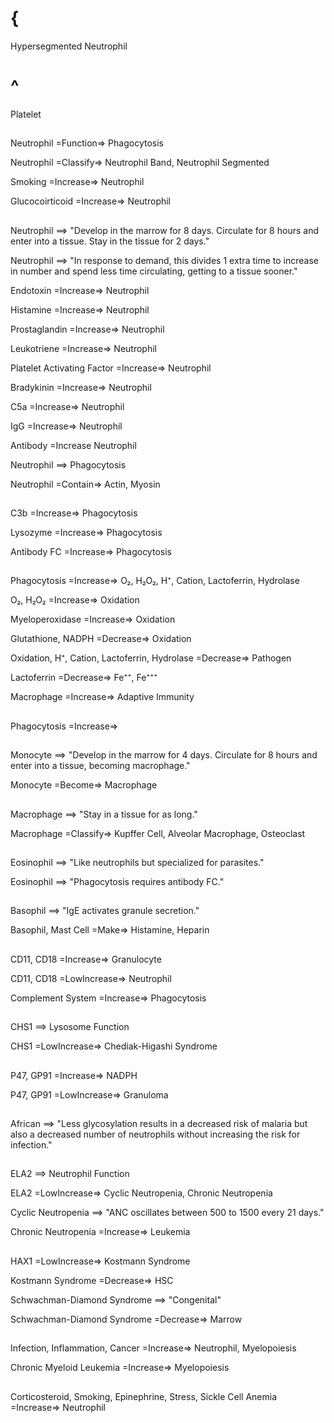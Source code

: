 # {

Hypersegmented Neutrophil

# ^

Platelet

##

Neutrophil =Function=> Phagocytosis

Neutrophil =Classify=> Neutrophil Band, Neutrophil Segmented

Smoking =Increase=> Neutrophil

Glucocoirticoid =Increase=> Neutrophil

##

Neutrophil ==> "Develop in the marrow for 8 days. Circulate for 8 hours and enter into a tissue. Stay in the tissue for 2 days."

Neutrophil ==> "In response to demand, this divides 1 extra time to increase in number and spend less time circulating, getting to a tissue sooner."

Endotoxin =Increase=> Neutrophil

Histamine =Increase=> Neutrophil

Prostaglandin =Increase=> Neutrophil

Leukotriene =Increase=> Neutrophil

Platelet Activating Factor =Increase=> Neutrophil

Bradykinin =Increase=> Neutrophil

C5a =Increase=> Neutrophil

IgG =Increase=> Neutrophil

Antibody =Increase Neutrophil

Neutrophil ==> Phagocytosis

Neutrophil =Contain=> Actin, Myosin

##

C3b =Increase=> Phagocytosis

Lysozyme =Increase=> Phagocytosis

Antibody FC =Increase=> Phagocytosis

##

Phagocytosis =Increase=> O₂, H₂O₂, H⁺, Cation, Lactoferrin, Hydrolase

O₂, H₂O₂ =Increase=> Oxidation

Myeloperoxidase =Increase=> Oxidation

Glutathione, NADPH =Decrease=> Oxidation

Oxidation, H⁺, Cation, Lactoferrin, Hydrolase =Decrease=> Pathogen

Lactoferrin =Decrease=> Fe⁺⁺, Fe⁺⁺⁺

Macrophage =Increase=> Adaptive Immunity

##

Phagocytosis =Increase=> 

##

Monocyte ==> "Develop in the marrow for 4 days. Circulate for 8 hours and enter into a tissue, becoming macrophage."

Monocyte =Become=> Macrophage

##

Macrophage ==> "Stay in a tissue for as long."

Macrophage =Classify=> Kupffer Cell, Alveolar Macrophage, Osteoclast

##

Eosinophil ==> "Like neutrophils but specialized for parasites."

Eosinophil ==> "Phagocytosis requires antibody FC."

##

Basophil ==> "IgE activates granule secretion."

Basophil, Mast Cell =Make=> Histamine, Heparin

##

CD11, CD18 =Increase=> Granulocyte

CD11, CD18 =LowIncrease=> Neutrophil

Complement System =Increase=> Phagocytosis

##

CHS1 ==> Lysosome Function

CHS1 =LowIncrease=> Chediak-Higashi Syndrome

##

P47, GP91 =Increase=> NADPH

P47, GP91 =LowIncrease=> Granuloma

##

African ==> "Less glycosylation results in a decreased risk of malaria but also a decreased number of neutrophils without increasing the risk for infection."

##

ELA2 ==> Neutrophil Function

ELA2 =LowIncrease=> Cyclic Neutropenia, Chronic Neutropenia

Cyclic Neutropenia ==> "ANC oscillates between 500 to 1500 every 21 days."

Chronic Neutropenia =Increase=> Leukemia

##

HAX1 =LowIncrease=> Kostmann Syndrome

Kostmann Syndrome =Decrease=> HSC

Schwachman-Diamond Syndrome ==> "Congenital"

Schwachman-Diamond Syndrome =Decrease=> Marrow

##

Infection, Inflammation, Cancer =Increase=> Neutrophil, Myelopoiesis

Chronic Myeloid Leukemia =Increase=> Myelopoiesis

##

Corticosteroid, Smoking, Epinephrine, Stress, Sickle Cell Anemia =Increase=> Neutrophil
